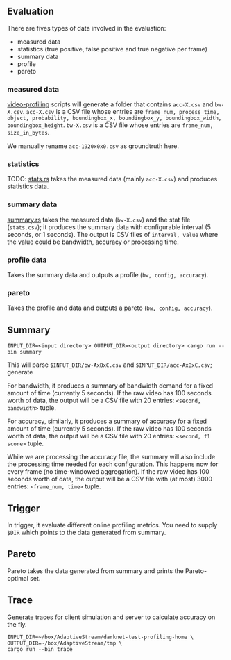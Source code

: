 Evaluation
---

There are fives types of data involved in the evaluation:

- measured data
- statistics (true positive, false positive and true negative per frame)
- summary data
- profile
- pareto

### measured data

[video-profiling](../video-profiling) scripts will generate a folder that
contains `acc-X.csv` and `bw-X.csv`. `acc-X.csv` is a CSV file whose entries are
`frame_num, process_time, object, probability, boundingbox_x, boundingbox_y,
boundingbox_width, boundingbox_height`. `bw-X.csv` is a CSV file whose entries
are `frame_num, size_in_bytes`.

We manually rename `acc-1920x0x0.csv` as groundtruth here.

### statistics

TODO: [stats.rs](stats.rs) takes the measured data (mainly `acc-X.csv`) and
produces statistics data.

### summary data

[summary.rs](summary.rs) takes the measured data (`bw-X.csv`) and the stat file
(`stats.csv`); it produces the summary data with configurable interval (5
seconds, or 1 seconds). The output is CSV files of `interval, value` where the
value could be bandwidth, accuracy or processing time.

### profile data

Takes the summary data and outputs a profile (`bw, config, accuracy`).

### pareto

Takes the profile and data and outputs a pareto (`bw, config, accuracy`).

## Summary

```
INPUT_DIR=<input directory> OUTPUT_DIR=<output directory> cargo run --bin summary
```

This will parse `$INPUT_DIR/bw-AxBxC.csv` and `$INPUT_DIR/acc-AxBxC.csv`; generate 

For bandwidth, it produces a summary of bandwidth demand for a fixed amount of
time (currently 5 seconds). If the raw video has 100 seconds worth of data, the
output will be a CSV file with 20 entries: `<second, bandwidth>` tuple.

For accuracy, similarly, it produces a summary of accuracy for a fixed amount of
time (currently 5 seconds). If the raw video has 100 seconds worth of data, the
output will be a CSV file with 20 entries: `<second, f1 score>` tuple.

While we are processing the accuracy file, the summary will also include the
processing time needed for each configuration.  This happens now for every frame
(no time-windowed aggregation). If the raw video has 100 seconds worth of data,
the output will be a CSV file with (at most) 3000 entries: `<frame_num, time>`
tuple.

## Trigger

In trigger, it evaluate different online profiling metrics. You need to supply
`$DIR` which points to the data generated from summary.

## Pareto

Pareto takes the data generated from summary and prints the Pareto-optimal set.

## Trace

Generate traces for client simulation and server to calculate accuracy on the
fly.

```
INPUT_DIR=~/box/AdaptiveStream/darknet-test-profiling-home \
OUTPUT_DIR=~/box/AdaptiveStream/tmp \
cargo run --bin trace
```


